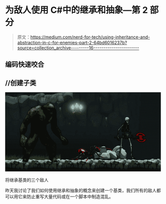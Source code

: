 # 为敌人使用 C#中的继承和抽象—第 2 部分

> 原文：<https://medium.com/nerd-for-tech/using-inheritance-and-abstraction-in-c-for-enemies-part-2-64bd6016237b?source=collection_archive---------16----------------------->

## 编码快速咬合

## //创建子类

![](img/c2d0db84eff3eeb81507f8144273aeb4.png)

将继承基类的三个敌人

昨天我讨论了我们如何使用继承和抽象的概念来创建一个基类，我们所有的敌人都可以用它来防止重写大量代码或在一个脚本中制造混乱。